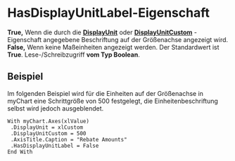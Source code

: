
# HasDisplayUnitLabel-Eigenschaft

 **True,** Wenn die durch die **[DisplayUnit](c86b932e-6314-068f-f06e-4f35ead883d4.md)** oder **[DisplayUnitCustom](18e2e0ae-13a9-3e45-6c93-90946ad98ebc.md)** -Eigenschaft angegebene Beschriftung auf der Größenachse angezeigt wird. **False,** Wenn keine Maßeinheiten angezeigt werden. Der Standardwert ist **True**. Lese-/Schreibzugriff **vom Typ Boolean**.


## Beispiel

Im folgenden Beispiel wird für die Einheiten auf der Größenachse in myChart eine Schrittgröße von 500 festgelegt, die Einheitenbeschriftung selbst wird jedoch ausgeblendet.


```
With myChart.Axes(xlValue) 
 .DisplayUnit = xlCustom 
 .DisplayUnitCustom = 500 
 .AxisTitle.Caption = "Rebate Amounts" 
 .HasDisplayUnitLabel = False 
End With
```

